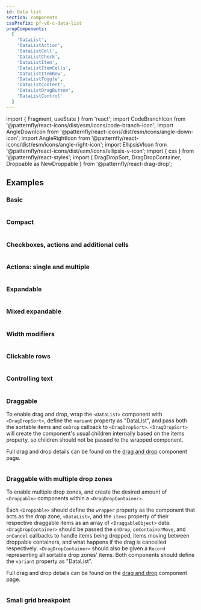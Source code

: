```yaml
---
id: Data list
section: components
cssPrefix: pf-v6-c-data-list
propComponents:
  [
    'DataList',
    'DataListAction',
    'DataListCell',
    'DataListCheck',
    'DataListItem',
    'DataListItemCells',
    'DataListItemRow',
    'DataListToggle',
    'DataListContent',
    'DataListDragButton',
    'DataListControl'
  ]
---
```


import { Fragment, useState } from 'react';
import CodeBranchIcon from '@patternfly/react-icons/dist/esm/icons/code-branch-icon';
import AngleDownIcon from '@patternfly/react-icons/dist/esm/icons/angle-down-icon';
import AngleRightIcon from '@patternfly/react-icons/dist/esm/icons/angle-right-icon';
import EllipsisVIcon from '@patternfly/react-icons/dist/esm/icons/ellipsis-v-icon';
import { css } from '@patternfly/react-styles';
import { DragDropSort, DragDropContainer, Droppable as NewDroppable } from '@patternfly/react-drag-drop';

## Examples

### Basic

```ts file="./DataListBasic.tsx"

```

### Compact

```ts file="./DataListCompact.tsx"

```

### Checkboxes, actions and additional cells

```ts file="./DataListCheckboxes.tsx"

```

### Actions: single and multiple

```ts file="./DataListActions.tsx"

```

### Expandable

```ts file="./DataListExpandable.tsx"

```

### Mixed expandable

```ts file="./DataListMixedExpandable.tsx"

```

### Width modifiers

```ts file="./DataListWidthModifiers.tsx"

```

### Clickable rows

```ts file="./DataListClickableRows.tsx"

```

### Controlling text

```ts file="./DataListControllingText.tsx"

```

### Draggable

To enable drag and drop, wrap the `<DataList>` component with `<DragDropSort>`, define the `variant` property as "DataList", and pass both the sortable items and `onDrop` callback to `<DragDropSort>`. `<DragDropSort>` will create the component's usual children internally based on the items property, so children should not be passed to the wrapped component.

Full drag and drop details can be found on the [drag and drop](/components/drag-and-drop) component page.

```ts file="../../../../../react-drag-drop/src/components/DragDrop/examples/DataListDraggable.tsx"

```

### Draggable with multiple drop zones

To enable multiple drop zones, and create the desired amount of `<Droppable>` components within a `<DragDropContainer>`.

Each `<Droppable>` should define the `wrapper` property as the component that acts as the drop zone, `<DataList>`, and the `items` property of their respective draggable items as an array of `<DraggableObject>` data. `<DragDropContainer>` should be passed the `onDrop`, `onContainerMove`, and `onCancel` callbacks to handle items being dropped, items moving between droppable containers, and what happens if the drag is cancelled respectively. `<DragDropContainer>` should also be given a `Record` representing all sortable drop zones' items. Both components should define the `variant` property as "DataList".

Full drag and drop details can be found on the [drag and drop](/components/drag-and-drop) component page.

```ts file="../../../../../react-drag-drop/src/components/DragDrop/examples/DragDropContainerDataList.tsx"

```

### Small grid breakpoint

```ts file="./DataListSmGridBreakpoint.tsx"

```
